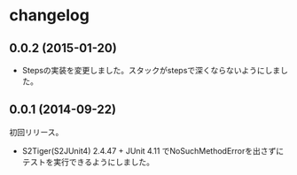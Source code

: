 # changelog

## 0.0.2 (2015-01-20)

* Stepsの実装を変更しました。スタックがstepsで深くならないようにしました。


## 0.0.1 (2014-09-22)

初回リリース。

* S2Tiger(S2JUnit4) 2.4.47 + JUnit 4.11 でNoSuchMethodErrorを出さずにテストを実行できるようにしました。

